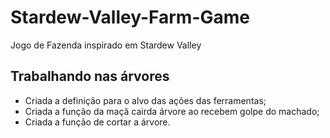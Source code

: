 # Stardew-Valley-Farm-Game
Jogo de Fazenda inspirado em Stardew Valley

## Trabalhando nas árvores
- Criada a definição para o alvo das ações das ferramentas;
- Criada a função da maçã cairda árvore ao recebem golpe do machado;
- Criada a função de cortar a árvore.
